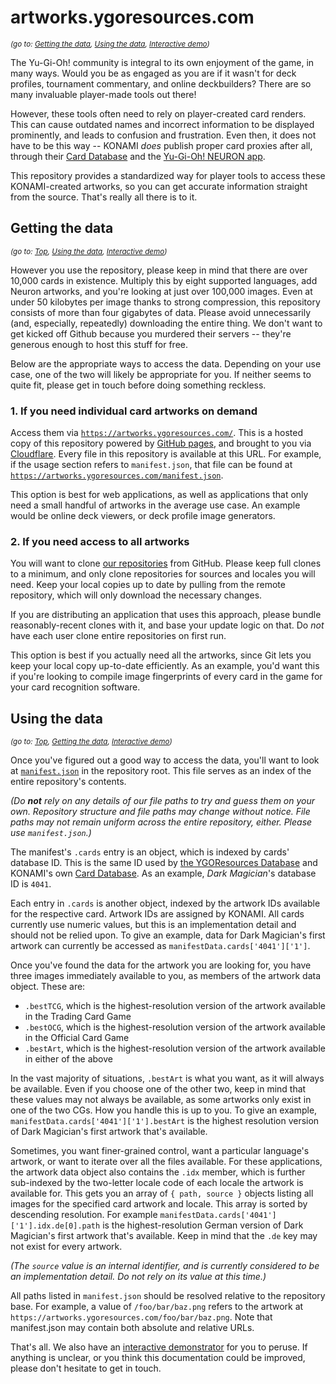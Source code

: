 # artworks.ygoresources.com
<sup>_(go to: [Getting the data](#getting-the-data), [Using the data](#using-the-data), [Interactive demo](https://artworks.ygoresources.com))_</sup>

The Yu-Gi-Oh! community is integral to its own enjoyment of the game, in many ways. Would you be as engaged as you are if it wasn't for deck profiles, tournament commentary, and online deckbuilders? There are so many invaluable player-made tools out there!

However, these tools often need to rely on player-created card renders. This can cause outdated names and incorrect information to be displayed prominently, and leads to confusion and frustration. Even then, it does not have to be this way -- KONAMI _does_ publish proper card proxies after all, through their [Card Database](https://www.db.yugioh-card.com/) and the [Yu-Gi-Oh! NEURON app](https://www.konami.com/games/eu/en/products/yugioh_neuron/).

This repository provides a standardized way for player tools to access these KONAMI-created artworks, so you can get accurate information straight from the source. That's really all there is to it.

## Getting the data
<sup>_(go to: [Top](#artworksygoresourcescom), [Using the data](#using-the-data), [Interactive demo](https://artworks.ygoresources.com))_</sup>

However you use the repository, please keep in mind that there are over 10,000 cards in existence. Multiply this by eight supported languages, add Neuron artworks, and you're looking at just over 100,000 images. Even at under 50 kilobytes per image thanks to strong compression, this repository consists of more than four gigabytes of data. Please avoid unnecessarily (and, especially, repeatedly) downloading the entire thing. We don't want to get kicked off Github because you murdered their servers -- they're generous enough to host this stuff for free.

Below are the appropriate ways to access the data. Depending on your use case, one of the two will likely be appropriate for you. If neither seems to quite fit, please get in touch before doing something reckless.

### 1. If you need individual card artworks on demand

Access them via [`https://artworks.ygoresources.com/`](https://artworks.ygoresources.com/). This is a hosted copy of this repository powered by [GitHub pages](https://pages.github.com/), and brought to you via [Cloudflare](https://www.cloudflare.com/). Every file in this repository is available at this URL. For example, if the usage section refers to `manifest.json`, that file can be found at [`https://artworks.ygoresources.com/manifest.json`](https://artworks.ygoresources.com/manifest.json).

This option is best for web applications, as well as applications that only need a small handful of artworks in the average use case. An example would be online deck viewers, or deck profile image generators.

### 2. If you need access to all artworks

You will want to clone [our repositories](https://github.com/orgs/yugioh-artworks/repositories) from GitHub. Please keep full clones to a minimum, and only clone repositories for sources and locales you will need. Keep your local copies up to date by pulling from the remote repository, which will only download the necessary changes.

If you are distributing an application that uses this approach, please bundle reasonably-recent clones with it, and base your update logic on that. Do _not_ have each user clone entire repositories on first run.

This option is best if you actually need all the artworks, since Git lets you keep your local copy up-to-date efficiently. As an example, you'd want this if you're looking to compile image fingerprints of every card in the game for your card recognition software.

## Using the data
<sup>_(go to: [Top](#artworksygoresourcescom), [Getting the data](#getting-the-data), [Interactive demo](https://artworks.ygoresources.com))_</sup>

Once you've figured out a good way to access the data, you'll want to look at [`manifest.json`](https://artworks.ygoresources.com/manifest.json) in the repository root. This file serves as an index of the entire repository's contents.

_(Do **not** rely on any details of our file paths to try and guess them on your own. Repository structure and file paths may change without notice. File paths may not remain uniform across the entire repository, either. Please use `manifest.json`.)_

The manifest's `.cards` entry is an object, which is indexed by cards' database ID. This is the same ID used by [the YGOResources Database](https://db.ygoresources.com/) and KONAMI's own [Card Database](https://www.db.yugioh-card.com/). As an example, _Dark Magician_'s database ID is `4041`.

Each entry in `.cards` is another object, indexed by the artwork IDs available for the respective card. Artwork IDs are assigned by KONAMI. All cards currently use numeric values, but this is an implementation detail and should not be relied upon. To give an example, data for Dark Magician's first artwork can currently be accessed as `manifestData.cards['4041']['1']`.

Once you've found the data for the artwork you are looking for, you have three images immediately available to you, as members of the artwork data object. These are:

* `.bestTCG`, which is the highest-resolution version of the artwork available in the Trading Card Game
* `.bestOCG`, which is the highest-resolution version of the artwork available in the Official Card Game
* `.bestArt`, which is the highest-resolution version of the artwork available in either of the above

In the vast majority of situations, `.bestArt` is what you want, as it will always be available. Even if you choose one of the other two, keep in mind that these values may not always be available, as some artworks only exist in one of the two CGs. How you handle this is up to you. To give an example, `manifestData.cards['4041']['1'].bestArt` is the highest resolution version of Dark Magician's first artwork that's available.

Sometimes, you want finer-grained control, want a particular language's artwork, or want to iterate over all the files available. For these applications, the artwork data object also contains the `.idx` member, which is further sub-indexed by the two-letter locale code of each locale the artwork is available for. This gets you an array of `{ path, source }` objects listing all images for the specified card artwork and locale. This array is sorted by descending resolution. For example `manifestData.cards['4041']['1'].idx.de[0].path` is the highest-resolution German version of Dark Magician's first artwork that's available. Keep in mind that the `.de` key may not exist for every artwork.

_(The `source` value is an internal identifier, and is currently considered to be an implementation detail. Do not rely on its value at this time.)_

All paths listed in `manifest.json` should be resolved relative to the repository base. For example, a value of `/foo/bar/baz.png` refers to the artwork at `https://artworks.ygoresources.com/foo/bar/baz.png`. Note that manifest.json may contain both absolute and relative URLs.

That's all. We also have an [interactive demonstrator](https://artworks.ygoresources.com) for you to peruse. If anything is unclear, or you think this documentation could be improved, please don't hesitate to get in touch.
